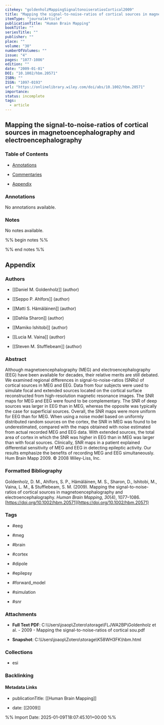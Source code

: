 ```yaml
---
citekey: "goldenholzMappingSignaltonoiseratiosCortical2009"
title: "Mapping the signal-to-noise-ratios of cortical sources in magnetoencephalography and electroencephalography"
itemType: "journalArticle"
publicationTitle: "Human Brain Mapping"
bookTitle: ""
seriesTitle: ""
publisher: ""
place: ""
volume: "30"
numberOfVolumes: ""
issue: "4"
pages: "1077-1086"
edition: ""
date: "2009-01-01"
DOI: "10.1002/hbm.20571"
ISBN: ""
ISSN: "1097-0193"
url: "https://onlinelibrary.wiley.com/doi/abs/10.1002/hbm.20571"
importance: 
status: incomplete
tags:
  - article
---
```


## Mapping the signal-to-noise-ratios of cortical sources in magnetoencephalography and electroencephalography

### Table of Contents

- [Annotations](#annotations)

+ [Commentaries](#commentaries)

- [Appendix](#appendix)

### Annotations


No annotations available.


### Notes


No notes available.


%% begin notes %%

<!-- Write your personal notes here -->

%% end notes %%

## Appendix

### Authors


- [[Daniel M. Goldenholz]] (author)

- [[Seppo P. Ahlfors]] (author)

- [[Matti S. Hämäläinen]] (author)

- [[Dahlia Sharon]] (author)

- [[Mamiko Ishitobi]] (author)

- [[Lucia M. Vaina]] (author)

- [[Steven M. Stufflebeam]] (author)



### Abstract

Although magnetoencephalography (MEG) and electroencephalography (EEG) have been available for decades, their relative merits are still debated. We examined regional differences in signal-to-noise-ratios (SNRs) of cortical sources in MEG and EEG. Data from four subjects were used to simulate focal and extended sources located on the cortical surface reconstructed from high-resolution magnetic resonance images. The SNR maps for MEG and EEG were found to be complementary. The SNR of deep sources was larger in EEG than in MEG, whereas the opposite was typically the case for superficial sources. Overall, the SNR maps were more uniform for EEG than for MEG. When using a noise model based on uniformly distributed random sources on the cortex, the SNR in MEG was found to be underestimated, compared with the maps obtained with noise estimated from actual recorded MEG and EEG data. With extended sources, the total area of cortex in which the SNR was higher in EEG than in MEG was larger than with focal sources. Clinically, SNR maps in a patient explained differential sensitivity of MEG and EEG in detecting epileptic activity. Our results emphasize the benefits of recording MEG and EEG simultaneously. Hum Brain Mapp 2009. © 2008 Wiley-Liss, Inc.


### Formatted Bibliography

Goldenholz, D. M., Ahlfors, S. P., Hämäläinen, M. S., Sharon, D., Ishitobi, M., Vaina, L. M., & Stufflebeam, S. M. (2009). Mapping the signal-to-noise-ratios of cortical sources in magnetoencephalography and electroencephalography. _Human Brain Mapping_, _30_(4), 1077–1086. [https://doi.org/10.1002/hbm.20571](https://doi.org/10.1002/hbm.20571)


### Tags


- #eeg

- #meg

- #brain

- #cortex

- #dipole

- #epilepsy

- #forward_model

- #simulation

- #snr




### Attachments


- **Full Text PDF**: C:\Users\joaop\Zotero\storage\FLJWA2BP\Goldenholz et al. - 2009 - Mapping the signal-to-noise-ratios of cortical sou.pdf

- **Snapshot**: C:\Users\joaop\Zotero\storage\K58WH3FK\hbm.html




### Collections


- esi





### Backlinking


#### Metadata Links


- publicationTitle: [[Human Brain Mapping]]




- date: [[2009]]





<!-- Any additional notes or comments -->


%% Import Date: 2025-01-09T18:07:45.101+00:00 %%
